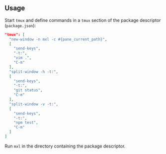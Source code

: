 ## Usage

Start `tmux` and define commands in a `tmux` section of the package descriptor 
(`package.json`):

```json
"tmux": [
  "new-window -n mxl -c #{pane_current_path}",
  [
    "send-keys",
    "-t:",
    "vim .",
    "C-m"
  ],
  "split-window -h -t:",
  [
    "send-keys",
    "-t:",
    "git status",
    "C-m"
  ],
  "split-window -v -t:",
  [
    "send-keys",
    "-t:",
    "npm test",
    "C-m"
  ]
]
```

Run `mxl` in the directory containing the package descriptor.
